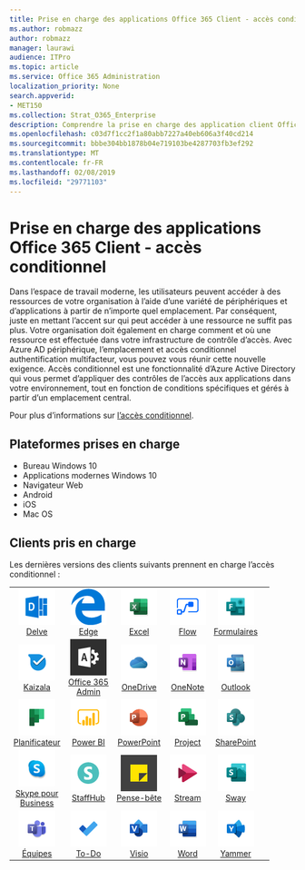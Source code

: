 ```yaml
---
title: Prise en charge des applications Office 365 Client - accès conditionnel
ms.author: robmazz
author: robmazz
manager: laurawi
audience: ITPro
ms.topic: article
ms.service: Office 365 Administration
localization_priority: None
search.appverid:
- MET150
ms.collection: Strat_O365_Enterprise
description: Comprendre la prise en charge des application client Office 365 pour l’accès conditionnel
ms.openlocfilehash: c03d7f1cc2f1a80abb7227a40eb606a3f40cd214
ms.sourcegitcommit: bbbe304bb1878b04e719103be4287703fb3ef292
ms.translationtype: MT
ms.contentlocale: fr-FR
ms.lasthandoff: 02/08/2019
ms.locfileid: "29771103"
---
```

# <a name="office-365-client-app-support---conditional-access"></a>Prise en charge des applications Office 365 Client - accès conditionnel

Dans l’espace de travail moderne, les utilisateurs peuvent accéder à des ressources de votre organisation à l’aide d’une variété de périphériques et d’applications à partir de n’importe quel emplacement. Par conséquent, juste en mettant l’accent sur qui peut accéder à une ressource ne suffit pas plus. Votre organisation doit également en charge comment et où une ressource est effectuée dans votre infrastructure de contrôle d’accès. Avec Azure AD périphérique, l’emplacement et accès conditionnel authentification multifacteur, vous pouvez vous réunir cette nouvelle exigence. Accès conditionnel est une fonctionnalité d’Azure Active Directory qui vous permet d’appliquer des contrôles de l’accès aux applications dans votre environnement, tout en fonction de conditions spécifiques et gérés à partir d’un emplacement central. 

Pour plus d’informations sur [l’accès conditionnel](https://docs.microsoft.com/azure/active-directory/conditional-access/).

## <a name="supported-platforms"></a>Plateformes prises en charge

 - Bureau Windows 10
 - Applications modernes Windows 10
 - Navigateur Web
 - Android
 - iOS
 - Mac OS

## <a name="supported-clients"></a>Clients pris en charge

Les dernières versions des clients suivants prennent en charge l’accès conditionnel :

| | | | | | |
|:---:|:---:|:---:|:---:|:---:|:---:|
| ![Entrer l’icône](media/o365-delve-64x64.png) <br> [Delve](https://products.office.com/business/intelligent-search) | ![Icône Edge](media/o365-edge-64x64.png) <br> [Edge](https://www.microsoft.com/windows/microsoft-edge) | ![Icône Excel](media/o365-excel-64x64.png) <br> [Excel](https://products.office.com/excel) | ![Icône de flux](media/o365-flow-64x64.png) <br> [Flow](https://flow.microsoft.com) | ![Icône de formulaires](media/o365-forms-64x64.png) <br> [Formulaires](https://flow.microsoft.com/connectors/shared_microsoftforms/microsoft-forms/) |
| ![Icône Kaizala](media/o365-kaizala-64x64.png) <br> [Kaizala](https://products.office.com/en/business/microsoft-kaizala) | ![Icône d’administration d’Office 365](media/o365-o365admin-64x64.png) <br> [Office 365 <br> Admin](https://products.office.com/business/manage-office-365-admin-app) | ![OneDrive entreprise icône](media/o365-OneDrive-64x64.png) <br> [OneDrive](https://products.office.com/onedrive-for-business/online-cloud-storage) | ![Icône OneNote](media/o365-OneNote-64x64.png) <br> [OneNote](https://products.office.com/onenote) | ![Icône Outlook](media/o365-outlook-64x64.png) <br> [Outlook](https://products.office.com/outlook) |
| ![Icône du planificateur](media/o365-planner-64x64.png) <br> [Planificateur](https://products.office.com/business/task-management-software) | ![Icône PowerBI](media/o365-powerbi-64x64.png) <br> [Power BI](https://powerbi.microsoft.com) | ![Icône PowerPoint](media/o365-powerpoint-64x64.png) <br> [PowerPoint](https://products.office.com/powerpoint) | ![Icône de projet](media/o365-project-64x64.png) <br> [Project](https://products.office.com/project) | ![Icône SharePoint](media/o365-sharepoint-64x64.png) <br> [SharePoint](https://products.office.com/sharepoint) 
| ![Skype pour entreprise icône](media/o365-skypeforbusiness-64x64.png) <br> [Skype pour <br> Business](https://www.skype.com/business/) | ![Icône StaffHub](media/o365-staffhub-64x64.png) <br> [StaffHub](https://products.office.com/microsoft-staffhub/staff-scheduling-software) | ![Icône de Notes pense-bête](media/o365-stickynotes-64x64.png) <br> [Pense-bête](https://www.microsoft.com/p/microsoft-sticky-notes/9nblggh4qghw) | ![Icône de flux de données](media/o365-stream-64x64.png) <br> [Stream](https://stream.microsoft.com) | ![Icône de balancement](media/o365-sway-64x64.png) <br> [Sway](https://sway.com) 
| ![Icône d’équipes](media/o365-teams-64x64.png) <br> [Équipes](https://products.office.com/microsoft-teams/group-chat-software) | ![Icône des tâches](media/o365-todo-64x64.png) <br> [To-Do](https://todo.microsoft.com) | ![Icône Visio](media/o365-visio-64x64.png) <br> [Visio](https://products.office.com/visio/flowchart-software) | ![Icône Word](media/o365-word-64x64.png) <br> [Word](https://products.office.com/word) | ![Icône de Yammer](media/o365-yammer-64x64.png) <br> [Yammer](https://products.office.com/yammer/yammer-overview)